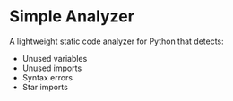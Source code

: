 # Simple Analyzer

A lightweight static code analyzer for Python that detects:
- Unused variables
- Unused imports
- Syntax errors
- Star imports
